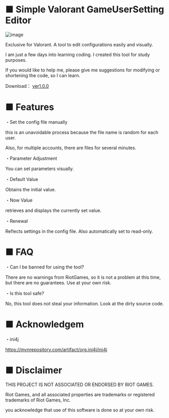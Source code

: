 # ■ Simple Valorant GameUserSetting Editor

![image](https://github.com/MEGA-MOM/valoGUSedit/assets/146192624/102c7078-fb07-4881-9b2f-6fe19158bfe6)


Exclusive for Valorant. A tool to edit configurations easily and visually.

I am just a few days into learning coding. I created this tool for study purposes.

If you would like to help me, please give me suggestions for modifying or shortening the code, so I can learn.


Download：  <a href="https://github.com/MEGA-MOM/valoGUSedit/releases/tag/ver 1.0.0">ver1.0.0</a>


# ■ Features

・Set the config file manually 

  this is an unavoidable process because the file name is random for each user. 

  Also, for multiple accounts, there are files for several minutes.

・Parameter Adjustment

  You can set parameters visually.

・Default Value

 Obtains the initial value.

・Now Value

  retrieves and displays the currently set value.

・Renewal

  Reflects settings in the config file. Also automatically set to read-only.

# ■ FAQ

・Can I be banned for using the tool?

  There are no warnings from RiotGames, so it is not a problem at this time, but there are no guarantees. Use at your own risk.

・Is this tool safe?

No, this tool does not steal your information. Look at the dirty source code.

# ■ Acknowledgem

・ini4j

https://mvnrepository.com/artifact/org.ini4j/ini4j

# ■ Disclaimer
THIS PROJECT IS NOT ASSOCIATED OR ENDORSED BY RIOT GAMES.  

Riot Games, and all associated properties are trademarks or registered trademarks of Riot Games, Inc.

you acknowledge that use of this software is done so at your own risk.
